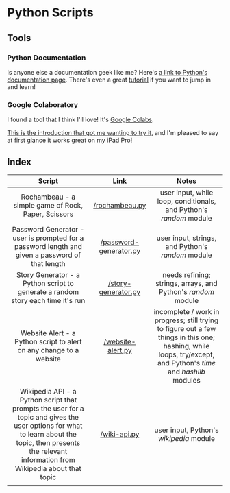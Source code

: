 # Python Scripts

## Tools

### Python Documentation

Is anyone else a documentation geek like me? Here's [a link to Python's documentation page](https://docs.python.org/3.10/index.html). There's even a great [tutorial](https://docs.python.org/3.10/tutorial/index.html) if you want to jump in and learn!

### Google Colaboratory

I found a tool that I think I'll love!
It's [Google Colabs](https://colab.research.google.com/?utm_source=scs-index). 

[This is the introduction that got me wanting to try it](https://codingandfun.com/how-to-use-python-on-ipad/), and I'm pleased to say at first glance it works great on my iPad Pro!

## Index

| Script | Link | Notes |
|:---:|:---:|:---:|
| Rochambeau - a simple game of Rock, Paper, Scissors | [/rochambeau.py](https://github.com/stevie170/python-scripts/blob/main/rochambeau.py) | user input, while loop, conditionals, and Python's *random* module |
| Password Generator - user is prompted for a password length and given a password of that length | [/password-generator.py](https://github.com/stevie170/python-scripts/blob/main/password-generator.py) | user input, strings, and Python's *random* module |
| Story Generator - a Python script to generate a random story each time it's run | [/story-generator.py](https://github.com/stevie170/python-scripts/blob/main/story-generator.py) | needs refining; strings, arrays, and Python's *random* module |
| Website Alert - a Python script to alert on any change to a website | [/website-alert.py](https://github.com/stevie170/python-scripts/blob/main/website-alert.py) | incomplete / work in progress; still trying to figure out a few things in this one; hashing, while loops, try/except, and Python's *time* and *hashlib* modules |
| Wikipedia API - a Python script that prompts the user for a topic and gives the user options for what to learn about the topic, then presents the relevant information from Wikipedia about that topic | [/wiki-api.py](https://github.com/stevie170/python-scripts/blob/main/wiki-api.py) | user input, Python's *wikipedia* module |
||||
